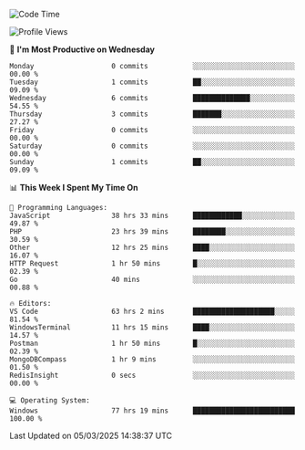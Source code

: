 <!--START_SECTION:waka-->
![Code Time](http://img.shields.io/badge/Code%20Time-4%2C285%20hrs%2024%20mins-blue)

![Profile Views](http://img.shields.io/badge/Profile%20Views-0-blue)

📅 **I'm Most Productive on Wednesday** 

```text
Monday                   0 commits           ░░░░░░░░░░░░░░░░░░░░░░░░░   00.00 % 
Tuesday                  1 commits           ██░░░░░░░░░░░░░░░░░░░░░░░   09.09 % 
Wednesday                6 commits           ██████████████░░░░░░░░░░░   54.55 % 
Thursday                 3 commits           ███████░░░░░░░░░░░░░░░░░░   27.27 % 
Friday                   0 commits           ░░░░░░░░░░░░░░░░░░░░░░░░░   00.00 % 
Saturday                 0 commits           ░░░░░░░░░░░░░░░░░░░░░░░░░   00.00 % 
Sunday                   1 commits           ██░░░░░░░░░░░░░░░░░░░░░░░   09.09 % 
```


📊 **This Week I Spent My Time On** 

```text
💬 Programming Languages: 
JavaScript               38 hrs 33 mins      ████████████░░░░░░░░░░░░░   49.87 % 
PHP                      23 hrs 39 mins      ████████░░░░░░░░░░░░░░░░░   30.59 % 
Other                    12 hrs 25 mins      ████░░░░░░░░░░░░░░░░░░░░░   16.07 % 
HTTP Request             1 hr 50 mins        █░░░░░░░░░░░░░░░░░░░░░░░░   02.39 % 
Go                       40 mins             ░░░░░░░░░░░░░░░░░░░░░░░░░   00.88 % 

🔥 Editors: 
VS Code                  63 hrs 2 mins       ████████████████████░░░░░   81.54 % 
WindowsTerminal          11 hrs 15 mins      ████░░░░░░░░░░░░░░░░░░░░░   14.57 % 
Postman                  1 hr 50 mins        █░░░░░░░░░░░░░░░░░░░░░░░░   02.39 % 
MongoDBCompass           1 hr 9 mins         ░░░░░░░░░░░░░░░░░░░░░░░░░   01.50 % 
RedisInsight             0 secs              ░░░░░░░░░░░░░░░░░░░░░░░░░   00.00 % 

💻 Operating System: 
Windows                  77 hrs 19 mins      █████████████████████████   100.00 % 
```


 Last Updated on 05/03/2025 14:38:37 UTC
<!--END_SECTION:waka-->
